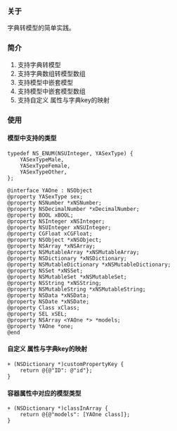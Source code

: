 ### 关于
字典转模型的简单实践。

### 简介
1. 支持字典转模型
2. 支持字典数组转模型数组
3. 支持模型中嵌套模型
4. 支持模型中嵌套模型数组
5. 支持自定义 属性与字典key的映射

### 使用
#### 模型中支持的类型

```
typedef NS_ENUM(NSUInteger, YASexType) {
    YASexTypeMale,
    YASexTypeFemale,
    YASexTypeOther,
};

@interface YAOne : NSObject
@property YASexType sex;
@property NSNumber *xNSNumber;
@property NSDecimalNumber *xDecimalNumber;
@property BOOL xBOOL;
@property NSInteger xNSInteger;
@property NSUInteger xNSUInteger;
@property CGFloat xCGFloat;
@property NSObject *xNSObject;
@property NSArray *xNSArray;
@property NSMutableArray *xNSMutableArray;
@property NSDictionary *xNSDictionary;
@property NSMutableDictionary *xNSMutableDictionary;
@property NSSet *xNSSet;
@property NSMutableSet *xNSMutableSet;
@property NSString *xNSString;
@property NSMutableString *xNSMutableString;
@property NSData *xNSData;
@property NSDate *xNSDate;
@property Class xClass;
@property SEL xSEL;
@property NSArray <YAOne *> *models;
@property YAOne *one;
@end
```

#### 自定义 属性与字典key的映射

```
+ (NSDictionary *)customPropertyKey {
    return @{@"ID": @"id"};
}
```

#### 容器属性中对应的模型类型

```
+ (NSDictionary *)classInArray {
    return @{@"models": [YAOne class]};
}
```



